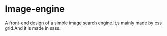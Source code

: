 # Image-engine
A front-end design of a simple image search engine.It,s mainly made by css grid.And it is made in sass.
